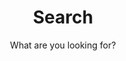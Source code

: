 ---
layout: search
title: Search
permalink: /search/
subtitle: "What are you looking for?"
feature-img: "assets/img/pexels/wire.jpg"
icon: "fa-search"
---